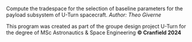 Compute the tradespace for the selection of baseline parameters for the payload subsystem of U-Turn spacecraft.
_Author: Theo Giverne_

This program was created as part of the groupe design project U-Turn for the degree of MSc Astronautics & Space Engineering 
**© Cranfield 2024**
